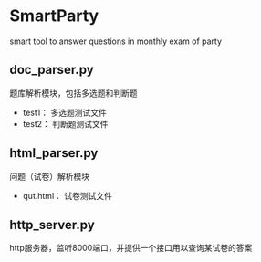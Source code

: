 # SmartParty
smart tool to answer questions in monthly exam of party


## doc_parser.py
题库解析模块，包括多选题和判断题
* test1：  多选题测试文件
* test2：  判断题测试文件

## html_parser.py
问题（试卷）解析模块
* qut.html： 试卷测试文件

## http_server.py
http服务器，监听8000端口，并提供一个接口用以查询某试卷的答案
